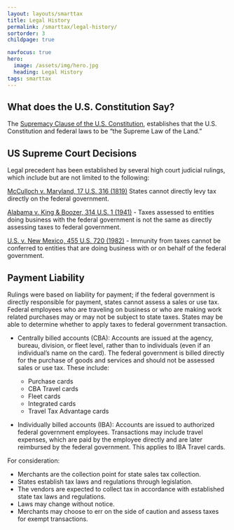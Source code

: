 ```yaml
---
layout: layouts/smarttax
title: Legal History
permalink: /smarttax/legal-history/
sortorder: 3
childpage: true

navfocus: true
hero:
  image: /assets/img/hero.jpg
  heading: Legal History
tags: smarttax
---
```



## What does the U.S. Constitution Say?

The [Supremacy Clause of the U.S. Constitution](https://www.archives.gov/founding-docs/constitution-transcript), establishes that the U.S. Constitution and federal laws to be “the Supreme Law of the Land.”

## US Supreme Court Decisions
Legal precedent has been established by several high court judicial rulings, which include but are not limited to the following:

[McCulloch v. Maryland, 17 U.S. 316 (1819)](https://www.archives.gov/milestone-documents/mcculloch-v-maryland) States cannot directly levy tax directly on the federal government.

[Alabama v. King & Boozer, 314 U.S. 1 (1941)](https://supreme.justia.com/cases/federal/us/455/720/) - Taxes assessed to entities doing business with the federal government is not the same as directly assessing taxes to federal government.

[U.S. v. New Mexico, 455 U.S. 720 (1982)](https://supreme.justia.com/cases/federal/us/455/720/) - Immunity from taxes cannot be conferred to entities that are doing business with or on behalf of the federal government.

## Payment Liability
Rulings were based on liability for payment; if the federal government is directly responsible for payment, states cannot assess a sales or use tax.  Federal employees who are traveling on business or who are making work related purchases may or may not be subject to state taxes. States may be able to determine whether to apply taxes to federal government transaction.
* Centrally billed accounts (CBA):  Accounts are issued at the agency, bureau, division, or fleet level, rather than to individuals (even if an individual’s name on the card).  The federal government is billed directly for the purchase of goods and services and should not be assessed sales or use tax.  These include:

  -  Purchase cards
  -  CBA Travel cards
  -  Fleet cards
  -  Integrated cards
  -  Travel Tax Advantage cards

* Individually billed accounts (IBA):  Accounts are issued to authorized federal government employees.  Transactions may include travel expenses, which are paid by the employee directly and are later reimbursed by the federal government.  This applies to IBA Travel cards.

For consideration:
* Merchants are the collection point for state sales tax collection.  
* States establish tax laws and regulations through legislation.
* The vendors are expected to collect tax in accordance with established state tax laws and regulations.  
* Laws may change without notice. 
* Merchants may choose to err on the side of caution and assess taxes for exempt transactions.  